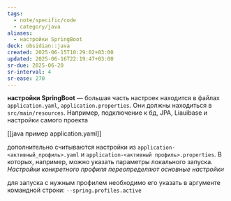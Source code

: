 ```yaml
---
tags:
  - note/specific/code
  - category/java
aliases:
  - настройки SpringBoot
deck: obsidian::java
created: 2025-06-15T10:29:02+03:00
updated: 2025-06-16T22:19:47+03:00
sr-due: 2025-06-20
sr-interval: 4
sr-ease: 270
---
```


**настройки SpringBoot**
—
большая часть настроек находится в файлах `application.yaml`, `application.properties`. Они должны находиться в `src/main/resources`. Например, подключение к бд, JPA, Liauibase и настройки самого проекта

[[java пример application.yaml]]

дополнительно считываются настройки из `application-<активный_профиль>.yaml` и `application-<активный профиль>.properties`. В которых, например, можно указать параметры
 локального запуска. *Настройки конкретного профиля переопределяют основные настройки*

для запуска с нужным профилем необходимо его указать в аргументе командной строки: ```--spring.profiles.active```
